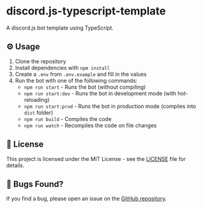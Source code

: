 # discord.js-typescript-template

A discord.js bot template using TypeScript.

## ⚙️ Usage

1. Clone the repository
2. Install dependencies with `npm install`
3. Create a `.env` from `.env.example` and fill in the values
4. Run the bot with one of the following commands:
    - `npm run start` - Runs the bot (without compiling)
    - `npm run start:dev` - Runs the bot in development mode (with hot-reloading)
    - `npm run start:prod` - Runs the bot in production mode (compiles into `dist` folder)
    - `npm run build` - Compiles the code
    - `npm run watch` - Recompiles the code on file changes

## 📝 License

This project is licensed under the MIT License - see the [LICENSE](LICENSE) file for details.

## 🐞 Bugs Found?

If you find a bug, please open an issue on the [GitHub repository](https://github.com/zFl4wless/discord.js-typescript-template/issues).
